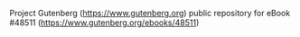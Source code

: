 Project Gutenberg (https://www.gutenberg.org) public repository for eBook #48511 (https://www.gutenberg.org/ebooks/48511)
